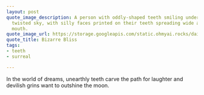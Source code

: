 ```yaml
---
layout: post
quote_image_description: A person with oddly-shaped teeth smiling under a bright and
  twisted sky, with silly faces printed on their teeth spreading wide across their
  mouth.
quote_image_url: https://storage.googleapis.com/static.ohmyai.rocks/daily/2024-02-03.jpg
quote_title: Bizarre Bliss
tags:
- teeth
- surreal

---
```


In the world of dreams, unearthly teeth carve the path for laughter and devilish grins want to outshine the moon.